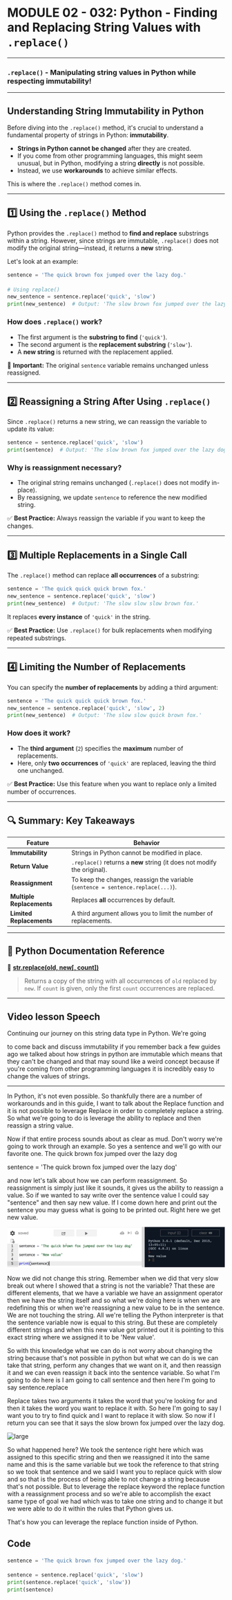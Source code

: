 # MODULE 02 - 032: Python - Finding and Replacing String Values with `.replace()`

---

### `.replace()`  -  Manipulating string values in Python while respecting immutability!

***

## **Understanding String Immutability in Python**

Before diving into the `.replace()` method, it's crucial to understand a fundamental property of strings in Python: **immutability**.

- **Strings in Python cannot be changed** after they are created.
- If you come from other programming languages, this might seem unusual, but in Python, modifying a string **directly** is not possible.
- Instead, we use **workarounds** to achieve similar effects.

This is where the `.replace()` method comes in.

---

## **1️⃣ Using the `.replace()` Method**

Python provides the `.replace()` method to **find and replace** substrings within a string. However, since strings are immutable, `.replace()` does not modify the original string—instead, it returns a **new** string.

Let's look at an example:

```python
sentence = 'The quick brown fox jumped over the lazy dog.'

# Using replace()
new_sentence = sentence.replace('quick', 'slow')
print(new_sentence)  # Output: 'The slow brown fox jumped over the lazy dog.'
```

### **How does `.replace()` work?**

- The first argument is the **substring to find** (`'quick'`).
- The second argument is the **replacement substring** (`'slow'`).
- A **new string** is returned with the replacement applied.

🚨 **Important:** The original `sentence` variable remains unchanged unless reassigned.

---

## **2️⃣ Reassigning a String After Using `.replace()`**

Since `.replace()` returns a new string, we can reassign the variable to update its value:

```python
sentence = sentence.replace('quick', 'slow')
print(sentence)  # Output: 'The slow brown fox jumped over the lazy dog.'
```

### **Why is reassignment necessary?**

- The original string remains unchanged (`.replace()` does not modify in-place).
- By reassigning, we update `sentence` to reference the new modified string.

✅ **Best Practice:** Always reassign the variable if you want to keep the changes.

---

## **3️⃣ Multiple Replacements in a Single Call**

The `.replace()` method can replace **all occurrences** of a substring:

```python
sentence = 'The quick quick quick brown fox.'
new_sentence = sentence.replace('quick', 'slow')
print(new_sentence)  # Output: 'The slow slow slow brown fox.'
```

It replaces **every instance** of `'quick'` in the string.

✅ **Best Practice:** Use `.replace()` for bulk replacements when modifying repeated substrings.

---

## **4️⃣ Limiting the Number of Replacements**

You can specify the **number of replacements** by adding a third argument:

```python
sentence = 'The quick quick quick brown fox.'
new_sentence = sentence.replace('quick', 'slow', 2)
print(new_sentence)  # Output: 'The slow slow quick brown fox.'
```

### **How does it work?**

- The **third argument** (`2`) specifies the **maximum** number of replacements.
- Here, only **two occurrences** of `'quick'` are replaced, leaving the third one unchanged.

✅ **Best Practice:** Use this feature when you want to replace only a limited number of occurrences.

---

## **🔍 Summary: Key Takeaways**

| Feature                   | Behavior                                                                         |
| ------------------------- | -------------------------------------------------------------------------------- |
| **Immutability**          | Strings in Python cannot be modified in place.                                   |
| **Return Value**          | `.replace()` returns a **new** string (it does not modify the original).         |
| **Reassignment**          | To keep the changes, reassign the variable (`sentence = sentence.replace(...)`). |
| **Multiple Replacements** | Replaces **all** occurrences by default.                                         |
| **Limited Replacements**  | A third argument allows you to limit the number of replacements.                 |

---

## **📌 Python Documentation Reference**

🔗 **[str.replace(old, new[, count])](https://docs.python.org/3/library/stdtypes.html#str.replace)**

> Returns a copy of the string with all occurrences of `old` replaced by `new`. If `count` is given, only the first `count` occurrences are replaced.

***

## Video lesson Speech

Continuing our journey on this string data type in Python. We're going 

to come back and discuss immutability if you remember back a few guides 
ago we talked about how strings in python are immutable which means that
 they can't be changed and that may sound like a weird concept because 
if you're coming from other programming languages it is incredibly easy 
to change the values of strings.

***

In Python, it's not even possible. So 
thankfully there are a number of workarounds and in this guide, I want 
to talk about the Replace function and it is not possible to leverage 
Replace in order to completely replace a string. So what we're going to 
do is leverage the ability to replace and then reassign a string value.

Now if that entire process sounds about as clear as mud. Don't worry 
we're going to work through an example. So yes a sentence and we'll go 
with our favorite one. The quick brown fox jumped over the lazy dog

sentence = 'The quick brown fox jumped over the lazy dog'

and now let's talk about how we can perform reassignment. So 
reassignment is simply just like it sounds, it gives us the ability to 
reassign a value. So if we wanted to say write over the sentence value I
 could say "sentence" and then say new value. If I come down here and 
print out the sentence you may guess what is going to be printed out. 
Right here we get new value.

![large](./02-032_IMG1.png)

Now we did not change this string. Remember when we did that very 
slow break out where I showed that a string is not the variable? That 
these are different elements, that we have a variable we have an 
assignment operator then we have the string itself and so what we're 
doing here is when we are redefining this or when we're reassigning a 
new value to be in the sentence. We are not touching the string. All 
we're telling the Python interpreter is that the sentence variable now 
is equal to this string. But these are completely different strings and 
when this new value got printed out it is pointing to this exact string 
where we assigned it to be 'New value'.

So with this knowledge what we can do is not worry about changing the
 string because that's not possible in python but what we can do is we 
can take that string, perform any changes that we want on it, and then 
reassign it and we can even reassign it back into the sentence variable.
 So what I'm going to do here is I am going to call sentence and then 
here I'm going to say sentence.replace

Replace takes two arguments it takes the word that you're looking for
 and then it takes the word you want to replace it with. So here I'm 
going to say I want you to try to find quick and I want to replace it 
with slow. So now if I return you can see that it says the slow brown 
fox jumped over the lazy dog.

![large](https://s3-us-west-2.amazonaws.com/images-devcamp/Introduction+to+Programming+with+Python/Python+Strings/Using+Python's+replace+Function+to+Find+and+Replace+String+Values+%23+1364/image2.png)

So what happened here? We took the sentence right here which was 
assigned to this specific string and then we reassigned it into the same
 name and this is the same variable but we took the reference to that 
string so we took that sentence and we said I want you to replace quick 
with slow and so that is the process of being able to not change a 
string because that's not possible. But to leverage the replace keyword 
the replace function with a reassignment process and so we're able to 
accomplish the exact same type of goal we had which was to take one 
string and to change it but we were able to do it within the rules that 
Python gives us.

That's how you can leverage the replace function inside of Python.

## Code

```python
sentence = 'The quick brown fox jumped over the lazy dog.'

sentence = sentence.replace('quick', 'slow')
print(sentence.replace('quick', 'slow'))
print(sentence)
```

